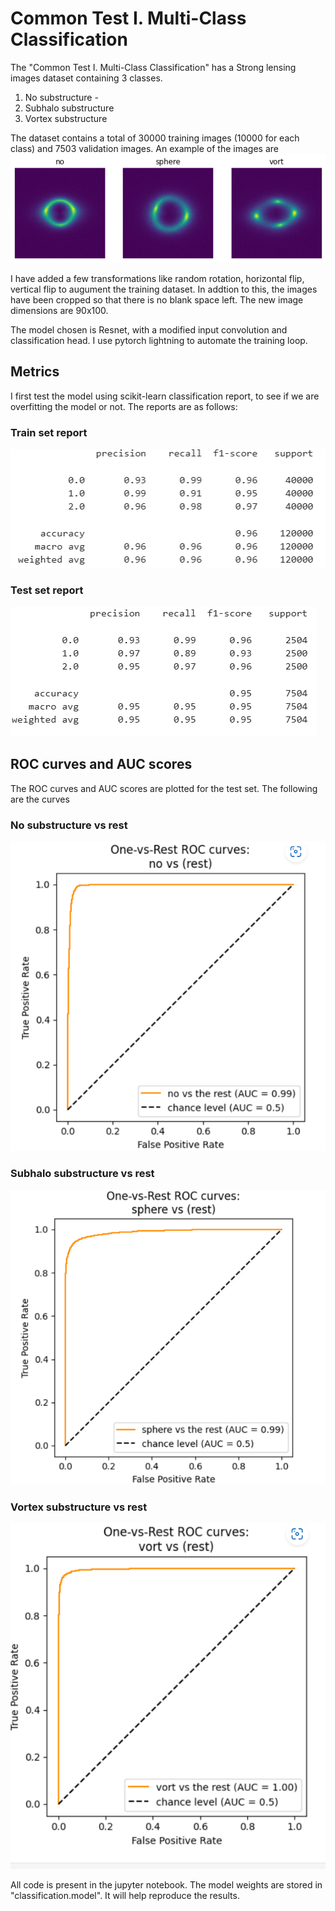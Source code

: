 # Common Test I. Multi-Class Classification

The "Common Test I. Multi-Class Classification" has a Strong lensing images dataset containing 3 classes. 
1. No substructure - 
2. Subhalo substructure
3. Vortex substructure  

The dataset contains a total of 30000 training images (10000 for each class) and 7503 validation images. An example of the images are
![classes](assets/classes.png)

I have added a few transformations like random rotation, horizontal flip, vertical flip to augument the training dataset. In addtion to this, the images have been cropped so that there is no blank space left. The new image dimensions are 90x100. 

The model chosen is Resnet, with a modified input convolution and classification head. I use pytorch lightning to automate the training loop. 

## Metrics

I first test the model using scikit-learn classification report, to see if we are overfitting the model or not. The reports are as follows:

### Train set report
![train_report](assets/train_report.png)


### Test set report
![test_report](assets/test_report.png)

## ROC curves and AUC scores 

The ROC curves and AUC scores are plotted for the test set. The following are the curves

### No substructure vs rest
![no_roc](assets/no_roc.png)

### Subhalo substructure vs rest
![sub_roc](assets/sphere_roc.png)

### Vortex substructure vs rest
![vort_roc](assets/vort_roc.png)


All code is present in the jupyter notebook. The model weights are stored in "classification.model". It will help reproduce the results. 